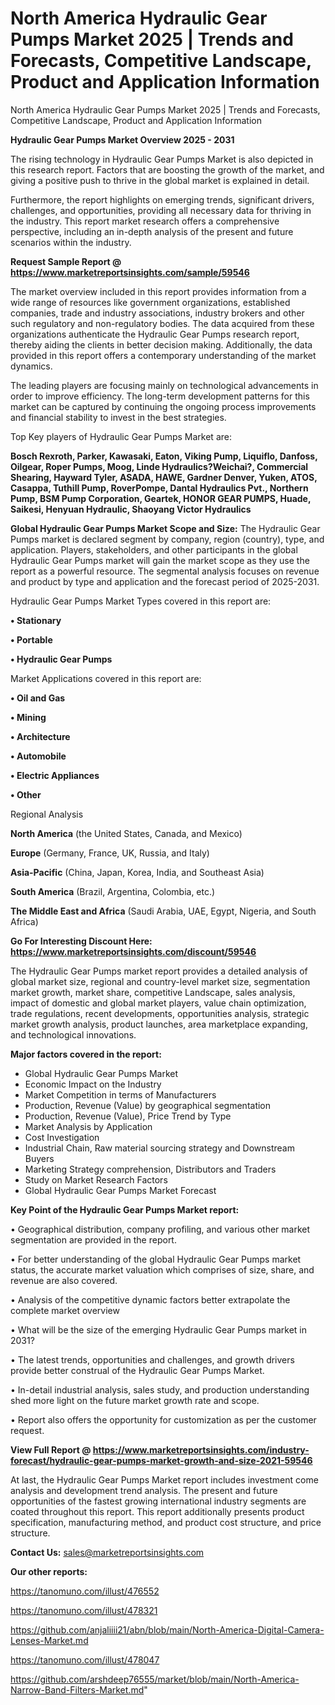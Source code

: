 # North America Hydraulic Gear Pumps Market 2025 | Trends and Forecasts, Competitive Landscape, Product and Application Information
 North America Hydraulic Gear Pumps Market 2025 | Trends and Forecasts, Competitive Landscape, Product and Application Information

<Strong> Hydraulic Gear Pumps Market Overview 2025 - 2031</strong>

The rising technology in Hydraulic Gear Pumps Market is also depicted in this research report. Factors that are boosting the growth of the market, and giving a positive push to thrive in the global market is explained in detail.

Furthermore, the report highlights on emerging trends, significant drivers, challenges, and opportunities, providing all necessary data for thriving in the industry. This report market research offers a comprehensive perspective, including an in-depth analysis of the present and future scenarios within the industry.

<strong>Request Sample Report @ <a href=https://www.marketreportsinsights.com/sample/59546>https://www.marketreportsinsights.com/sample/59546</a></strong>

The market overview included in this report provides information from a wide range of resources like government organizations, established companies, trade and industry associations, industry brokers and other such regulatory and non-regulatory bodies. The data acquired from these organizations authenticate the Hydraulic Gear Pumps research report, thereby aiding the clients in better decision making. Additionally, the data provided in this report offers a contemporary understanding of the market dynamics.

The leading players are focusing mainly on technological advancements in order to improve efficiency. The long-term development patterns for this market can be captured by continuing the ongoing process improvements and financial stability to invest in the best strategies.

Top Key players of Hydraulic Gear Pumps Market are:

<strong>Bosch Rexroth, Parker, Kawasaki, Eaton, Viking Pump, Liquiflo, Danfoss, Oilgear, Roper Pumps, Moog, Linde Hydraulics?Weichai?, Commercial Shearing, Hayward Tyler, ASADA, HAWE, Gardner Denver, Yuken, ATOS, Casappa, Tuthill Pump, RoverPompe, Dantal Hydraulics Pvt., Northern Pump, BSM Pump Corporation, Geartek, HONOR GEAR PUMPS, Huade, Saikesi, Henyuan Hydraulic, Shaoyang Victor Hydraulics</strong>

<strong><b>Global Hydraulic Gear Pumps Market Scope and Size:</b></strong>
The Hydraulic Gear Pumps market is declared segment by company, region (country), type, and application. Players, stakeholders, and other participants in the global Hydraulic Gear Pumps market will gain the market scope as they use the report as a powerful resource. The segmental analysis focuses on revenue and product by type and application and the forecast period of 2025-2031.

Hydraulic Gear Pumps Market Types covered in this report are:

<strong>• Stationary

• Portable

• Hydraulic Gear Pumps</strong>

Market Applications covered in this report are:

<strong>• Oil and Gas

• Mining

• Architecture

• Automobile

• Electric Appliances

• Other</strong> 

Regional Analysis

<strong>North America</strong> (the United States, Canada, and Mexico)

<strong>Europe</strong> (Germany, France, UK, Russia, and Italy)

<strong>Asia-Pacific</strong> (China, Japan, Korea, India, and Southeast Asia)

<strong>South America</strong> (Brazil, Argentina, Colombia, etc.)

<strong>The Middle East and Africa</strong> (Saudi Arabia, UAE, Egypt, Nigeria, and South Africa)

<strong>Go For Interesting Discount Here: <a href=https://www.marketreportsinsights.com/discount/59546>https://www.marketreportsinsights.com/discount/59546</a></strong>

The Hydraulic Gear Pumps market report provides a detailed analysis of global market size, regional and country-level market size, segmentation market growth, market share, competitive Landscape, sales analysis, impact of domestic and global market players, value chain optimization, trade regulations, recent developments, opportunities analysis, strategic market growth analysis, product launches, area marketplace expanding, and technological innovations.

<strong><b>Major factors covered in the report:</b></strong>
<ul>
  <li>Global Hydraulic Gear Pumps Market </li>
  <li>Economic Impact on the Industry</li>
  <li>Market Competition in terms of Manufacturers</li>
  <li>Production, Revenue (Value) by geographical segmentation</li>
  <li>Production, Revenue (Value), Price Trend by Type</li>
  <li>Market Analysis by Application</li>
  <li>Cost Investigation</li>
  <li>Industrial Chain, Raw material sourcing strategy and Downstream Buyers</li>
  <li>Marketing Strategy comprehension, Distributors and Traders</li>
  <li>Study on Market Research Factors</li>
  <li>Global Hydraulic Gear Pumps Market Forecast</li>
</ul>

<strong><b>Key Point of the Hydraulic Gear Pumps Market report:</b></strong>

• Geographical distribution, company profiling, and various other market segmentation are provided in the report.

• For better understanding of the global Hydraulic Gear Pumps market status, the accurate market valuation which comprises of size, share, and revenue are also covered.

• Analysis of the competitive dynamic factors better extrapolate the complete market overview

• What will be the size of the emerging Hydraulic Gear Pumps market in 2031?

• The latest trends, opportunities and challenges, and growth drivers provide better construal of the Hydraulic Gear Pumps Market.

• In-detail industrial analysis, sales study, and production understanding shed more light on the future market growth rate and scope.

• Report also offers the opportunity for customization as per the customer request.

<strong><b>View Full Report @ <a href=https://www.marketreportsinsights.com/industry-forecast/hydraulic-gear-pumps-market-growth-and-size-2021-59546>https://www.marketreportsinsights.com/industry-forecast/hydraulic-gear-pumps-market-growth-and-size-2021-59546</a></b></strong>


At last, the Hydraulic Gear Pumps Market report includes investment come analysis and development trend analysis. The present and future opportunities of the fastest growing international industry segments are coated throughout this report. This report additionally presents product specification, manufacturing method, and product cost structure, and price structure.

<strong>Contact Us:</strong>
sales@marketreportsinsights.com

<strong>Our other reports:</strong>

<a href=https://tanomuno.com/illust/476552>https://tanomuno.com/illust/476552</a>

<a href=https://tanomuno.com/illust/478321>https://tanomuno.com/illust/478321</a>

<a href=https://github.com/anjaliiii21/abn/blob/main/North-America-Digital-Camera-Lenses-Market.md>https://github.com/anjaliiii21/abn/blob/main/North-America-Digital-Camera-Lenses-Market.md</a>

<a href=https://tanomuno.com/illust/478047>https://tanomuno.com/illust/478047</a>

<a href=https://github.com/arshdeep76555/market/blob/main/North-America-Narrow-Band-Filters-Market.md>https://github.com/arshdeep76555/market/blob/main/North-America-Narrow-Band-Filters-Market.md</a>"
